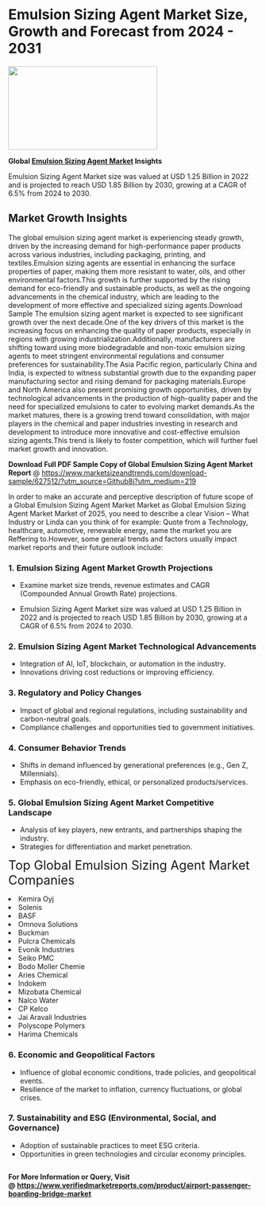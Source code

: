 <H1>Emulsion Sizing Agent Market Size, Growth and Forecast from 2024 - 2031</H1><img class="aligncenter size-medium wp-image-584254" src="https://thirdeyenews.in/wp-content/uploads/2024/09/Global-Market-Research-300x168.jpeg" alt="" width="300" height="168" /><p><strong>Global&nbsp;<a href="https://www.marketsizeandtrends.com/download-sample/627512/?utm_source=Github8j?utm_medium=219">Emulsion Sizing Agent Market</a> Insights</strong></p><p>Emulsion Sizing Agent Market size was valued at USD 1.25 Billion in 2022 and is projected to reach USD 1.85 Billion by 2030, growing at a CAGR of 6.5% from 2024 to 2030.</p><p><h2>Market Growth Insights</h2> The global emulsion sizing agent market is experiencing steady growth, driven by the increasing demand for high-performance paper products across various industries, including packaging, printing, and textiles.Emulsion sizing agents are essential in enhancing the surface properties of paper, making them more resistant to water, oils, and other environmental factors.This growth is further supported by the rising demand for eco-friendly and sustainable products, as well as the ongoing advancements in the chemical industry, which are leading to the development of more effective and specialized sizing agents.Download Sample The emulsion sizing agent market is expected to see significant growth over the next decade.One of the key drivers of this market is the increasing focus on enhancing the quality of paper products, especially in regions with growing industrialization.Additionally, manufacturers are shifting toward using more biodegradable and non-toxic emulsion sizing agents to meet stringent environmental regulations and consumer preferences for sustainability.The Asia Pacific region, particularly China and India, is expected to witness substantial growth due to the expanding paper manufacturing sector and rising demand for packaging materials.Europe and North America also present promising growth opportunities, driven by technological advancements in the production of high-quality paper and the need for specialized emulsions to cater to evolving market demands.As the market matures, there is a growing trend toward consolidation, with major players in the chemical and paper industries investing in research and development to introduce more innovative and cost-effective emulsion sizing agents.This trend is likely to foster competition, which will further fuel market growth and innovation.</p><p><span class=""><strong>Download Full PDF Sample Copy of Global Emulsion Sizing Agent Market Report</strong> @ <a href="https://www.marketsizeandtrends.com/download-sample/627512/?utm_source=Github8j?utm_medium=219" target="_blank">https://www.marketsizeandtrends.com/download-sample/627512/?utm_source=Github8j?utm_medium=219</a></span></p><p>In order to make an accurate and perceptive description of future scope of a Global&nbsp;Emulsion Sizing Agent Market Market as Global&nbsp;Emulsion Sizing Agent Market Market of 2025, you need to describe a clear Vision &ndash; What Industry or Linda can you think of for example: Quote from a Technology, healthcare, automotive, renewable energy, name the market you are Reffering to.However, some general trends and factors usually impact market reports and their future outlook include:</p><h3>1.&nbsp;<strong>Emulsion Sizing Agent Market Growth Projections</strong></h3><ul><li>Examine market size trends, revenue estimates and CAGR (Compounded Annual Growth Rate) projections.</li><li><p>Emulsion Sizing Agent Market size was valued at USD 1.25 Billion in 2022 and is projected to reach USD 1.85 Billion by 2030, growing at a CAGR of 6.5% from 2024 to 2030.</p></li></ul><h3>2.&nbsp;<strong>Emulsion Sizing Agent Market Technological Advancements</strong></h3><ul><li>Integration of AI, IoT, blockchain, or automation in the industry.</li><li>Innovations driving cost reductions or improving efficiency.</li></ul><h3>3.&nbsp;<strong>Regulatory and Policy Changes</strong></h3><ul><li>Impact of global and regional regulations, including sustainability and carbon-neutral goals.</li><li>Compliance challenges and opportunities tied to government initiatives.</li></ul><h3>4.&nbsp;<strong>Consumer Behavior Trends</strong></h3><ul><li>Shifts in demand influenced by generational preferences (e.g., Gen Z, Millennials).</li><li>Emphasis on eco-friendly, ethical, or personalized products/services.</li></ul><h3>5.&nbsp;<strong>Global Emulsion Sizing Agent Market Competitive Landscape</strong></h3><ul><li>Analysis of key players, new entrants, and partnerships shaping the industry.</li><li>Strategies for differentiation and market penetration.</li></ul><p data-pm-slice="1 1 []"><span style="color: inherit; font-family: inherit; font-size: 25px;">Top Global Emulsion Sizing Agent Market Companies</span></p><div class="" data-test-id=""><p><li>Kemira Oyj</li><li> Solenis</li><li> BASF</li><li> Omnova Solutions</li><li> Buckman</li><li> Pulcra Chemicals</li><li> Evonik Industries</li><li> Seiko PMC</li><li> Bodo Moller Chemie</li><li> Aries Chemical</li><li> Indokem</li><li> Mizobata Chemical</li><li> Nalco Water</li><li> CP Kelco</li><li> Jai Aravali Industries</li><li> Polyscope Polymers</li><li> Harima Chemicals</li></p></div><h3>6.&nbsp;<strong>Economic and Geopolitical Factors</strong></h3><ul><li>Influence of global economic conditions, trade policies, and geopolitical events.</li><li>Resilience of the market to inflation, currency fluctuations, or global crises.</li></ul><h3>7.&nbsp;<strong>Sustainability and ESG (Environmental, Social, and Governance)</strong></h3><ul><li>Adoption of sustainable practices to meet ESG criteria.</li><li>Opportunities in green technologies and circular economy principles.</li></ul><h2><strong style="font-size: 14px;">For More Information or Query, Visit @&nbsp;</strong><a style="background-color: #ffffff; font-size: 14px;" href="https://www.marketsizeandtrends.com/report/emulsion-sizing-agent-market/" target="_blank">https://www.verifiedmarketreports.com/product/airport-passenger-boarding-bridge-market</a></h2>